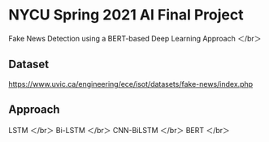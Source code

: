 # NYCU Spring 2021 AI Final Project
Fake News Detection using a BERT-based Deep Learning Approach ＜/br＞
## Dataset
https://www.uvic.ca/engineering/ece/isot/datasets/fake-news/index.php
## Approach
LSTM ＜/br＞
Bi-LSTM ＜/br＞
CNN-BiLSTM ＜/br＞
BERT ＜/br＞

